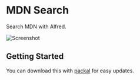 MDN Search 
=================
Search MDN with Alfred.

![Screenshot](screenshot.png)

## Getting Started

You can download this with [packal](https://github.com/harapeko/mdn-search/tree/master/mdn-search) for easy updates.
